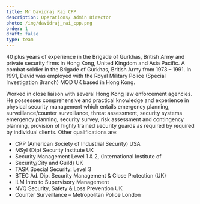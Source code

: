 ```yaml
---
title: Mr Davidraj Rai CPP
description: Operations/ Admin Director
photo: /img/davidraj_rai_cpp.png
order: 1
draft: false
type: team
---
```

40 plus years of experience in the Brigade of Gurkhas, British Army and private security firms in Hong Kong, United Kingdom and Asia Pacific. A combat soldier in the Brigade of Gurkhas, British Army from 1973 – 1991. In 1991, David was employed with the Royal Military Police (Special Investigation Branch) MOD UK based in Hong Kong.

Worked in close liaison with several Hong Kong law enforcement agencies. He possesses comprehensive and practical knowledge and experience in physical security management which entails emergency planning, surveillance/counter surveillance, threat assessment, security systems emergency planning, security survey, risk assessment and contingency planning, provision of highly trained security guards as required by required by individual clients. Other qualifications are:

* CPP (American Society of Industrial Security) USA
* MSyI (Dip) Security Institute UK
* Security Management Level 1 & 2, (International Institute of
* Security/City and Guild) UK
* TASK Special Security: Level 3
* BTEC Ad. Dip. Security Management & Close Protection (UK)
* ILM Intro to Supervisory Management
* NVQ Security, Safety & Loss Prevention UK
* Counter Surveillance – Metropolitan Police London